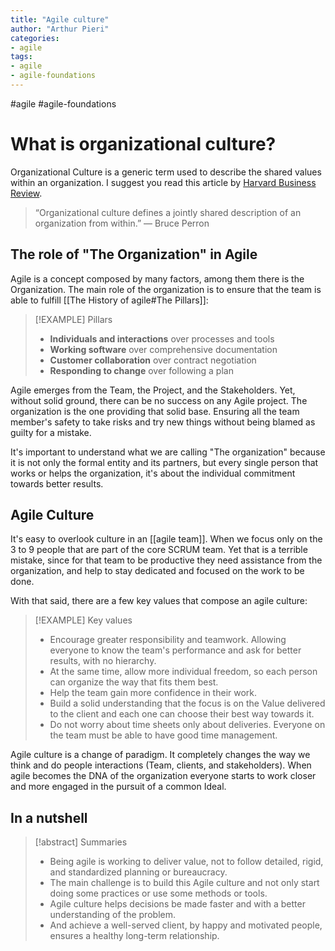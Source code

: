 ```yaml
---
title: "Agile culture"
author: "Arthur Pieri"
categories:
- agile
tags: 
- agile
- agile-foundations
---
```

#agile #agile-foundations 

# What is organizational culture?

Organizational Culture is a generic term used to describe the shared values within an organization. I suggest you read this article by [Harvard Business Review](https://hbr.org/2013/05/what-is-organizational-culture).

> “Organizational culture defines a jointly shared description of an organization from within.” — Bruce Perron

## The role of "The Organization" in Agile

Agile is a concept composed by many factors, among them there is the Organization. The main role of the organization is to ensure that the team is able to fulfill [[The History of agile#The Pillars]]:

> [!EXAMPLE]  Pillars
>
> - **Individuals and interactions** over processes and tools
> - **Working software** over comprehensive documentation
> - **Customer collaboration** over contract negotiation
> - **Responding to change** over following a plan

Agile emerges from the Team, the Project, and the Stakeholders. Yet, without solid ground, there can be no success on any Agile project. 
The organization is the one providing that solid base. Ensuring all the team member's safety to take risks and try new things without being blamed as guilty for a mistake.

It's important to understand what we are calling "The organization" because it is not only the formal entity and its partners, but every single person that works or helps the organization, it's about the individual commitment towards better results.

## Agile Culture

It's easy to overlook culture in an [[agile team]]. When we focus only on the 3 to 9 people that are part of the core SCRUM team. Yet that is a terrible mistake, since for that team to be productive they need assistance from the organization, and help to stay dedicated and focused on the work to be done.

With that said, there are a few key values that compose an agile culture:
> [!EXAMPLE]  Key values
>
> - Encourage greater responsibility and teamwork. Allowing everyone to know the team's performance and ask for better results, with no hierarchy.
> - At the same time, allow more individual freedom, so each person can organize the way that fits them best.
> - Help the team gain more confidence in their work.
> - Build a solid understanding that the focus is on the Value delivered to the client and each one can choose their best way towards it.
> - Do not worry about time sheets only about deliveries. Everyone on the team must be able to have good time management.

Agile culture is a change of paradigm. It completely changes the way we think and do people interactions (Team, clients, and stakeholders). When agile becomes the DNA of the organization everyone starts to work closer and more engaged in the pursuit of a common Ideal.

## In a nutshell

> [!abstract] Summaries 
> - Being agile is working to deliver value, not to follow detailed, rigid, and standardized planning or bureaucracy. 
> - The main challenge is to build this Agile culture and not only start doing some practices or use some methods or tools.
> - Agile culture helps decisions be made faster and with a better understanding of the problem. 
> - And achieve a well-served client, by happy and motivated people, ensures a healthy long-term relationship.
